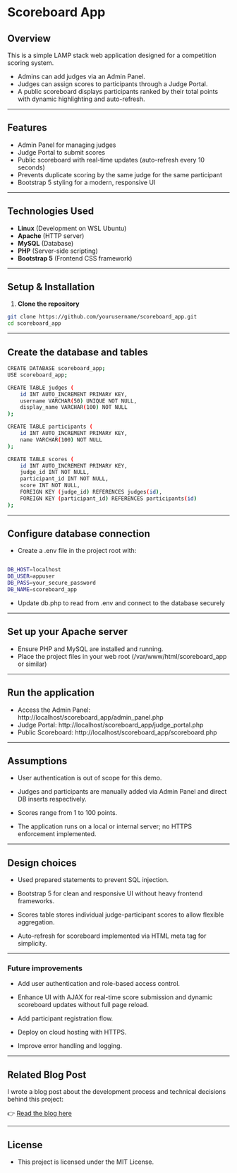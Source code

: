 # Scoreboard App

## Overview

This is a simple LAMP stack web application designed for a competition scoring system.  
- Admins can add judges via an Admin Panel.  
- Judges can assign scores to participants through a Judge Portal.  
- A public scoreboard displays participants ranked by their total points with dynamic highlighting and auto-refresh.  

---

## Features

- Admin Panel for managing judges  
- Judge Portal to submit scores  
- Public scoreboard with real-time updates (auto-refresh every 10 seconds)  
- Prevents duplicate scoring by the same judge for the same participant  
- Bootstrap 5 styling for a modern, responsive UI  

---

## Technologies Used

- **Linux** (Development on WSL Ubuntu)  
- **Apache** (HTTP server)  
- **MySQL** (Database)  
- **PHP** (Server-side scripting)  
- **Bootstrap 5** (Frontend CSS framework)

---

## Setup & Installation

1. **Clone the repository**

```bash
git clone https://github.com/yourusername/scoreboard_app.git
cd scoreboard_app
```
---

## Create the database and tables

```bash
CREATE DATABASE scoreboard_app;
USE scoreboard_app;

CREATE TABLE judges (
    id INT AUTO_INCREMENT PRIMARY KEY,
    username VARCHAR(50) UNIQUE NOT NULL,
    display_name VARCHAR(100) NOT NULL
);

CREATE TABLE participants (
    id INT AUTO_INCREMENT PRIMARY KEY,
    name VARCHAR(100) NOT NULL
);

CREATE TABLE scores (
    id INT AUTO_INCREMENT PRIMARY KEY,
    judge_id INT NOT NULL,
    participant_id INT NOT NULL,
    score INT NOT NULL,
    FOREIGN KEY (judge_id) REFERENCES judges(id),
    FOREIGN KEY (participant_id) REFERENCES participants(id)
);

```

---

## Configure database connection

- Create a .env file in the project root with:

```bash

DB_HOST=localhost
DB_USER=appuser
DB_PASS=your_secure_password
DB_NAME=scoreboard_app
```
- Update db.php to read from .env and connect to the database securely

---

## Set up your Apache server

- Ensure PHP and MySQL are installed and running.
- Place the project files in your web root (/var/www/html/scoreboard_app or similar)

---

## Run the application

- Access the Admin Panel: http://localhost/scoreboard_app/admin_panel.php
- Judge Portal: http://localhost/scoreboard_app/judge_portal.php
- Public Scoreboard: http://localhost/scoreboard_app/scoreboard.php

---

## Assumptions

- User authentication is out of scope for this demo.

- Judges and participants are manually added via Admin Panel and direct DB inserts respectively.

- Scores range from 1 to 100 points.

- The application runs on a local or internal server; no HTTPS enforcement implemented.

---

## Design choices

- Used prepared statements to prevent SQL injection.

- Bootstrap 5 for clean and responsive UI without heavy frontend frameworks.

- Scores table stores individual judge-participant scores to allow flexible aggregation.

- Auto-refresh for scoreboard implemented via HTML meta tag for simplicity.

---

### Future improvements

- Add user authentication and role-based access control.

- Enhance UI with AJAX for real-time score submission and dynamic scoreboard updates without full page reload.

- Add participant registration flow.

- Deploy on cloud hosting with HTTPS.

- Improve error handling and logging.

--- 

## Related Blog Post

I wrote a blog post about the development process and technical decisions behind this project:

👉 [Read the blog here](https://yourblog.com/your-post)

---

## License

- This project is licensed under the MIT License.





